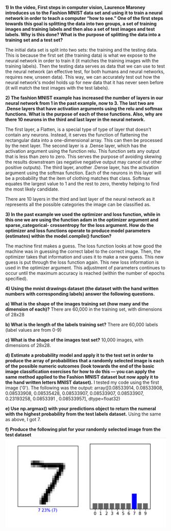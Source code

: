 **1) In the video, First steps in computer vision, Laurence Maroney introduces us to the Fashion MNIST data set and using it to train a neural network in order to teach a computer “how to see.” One of the first steps towards this goal is splitting the data into two groups, a set of training images and training labels and then also a set of test images and test labels. Why is this done? What is the purpose of splitting the data into a training set and a test set?**

The initial data set is split into two sets: the training and the testing data. This is because the first set (the training data) is what we expose to the neural network in order to train it (it matches the training images with the training labels). Then the testing data serves as data that we can use to test the neural network (an effective test, for both humans and neural networks, requires new, unseen data). This way, we can accurately test out how the neural network's model holds up for new data that it has never seen before (it will match the test images with the test labels).

**2) The fashion MNIST example has increased the number of layers in our neural network from 1 in the past example, now to 3. The last two are .Dense layers that have activation arguments using the relu and softmax functions. What is the purpose of each of these functions. Also, why are there 10 neurons in the third and last layer in the neural network.**

The first layer, a Flatten, is a special type of type of layer that doesn't contain any neurons. Instead, it serves the function of flattening the rectangular data into a one-dimensional array. This can then be processed by the next layer. The second layer is a .Dense layer, which has the activation argument using the function relu. This function sets any output that is less than zero to zero. This serves the purpose of avoiding skewing the results downstream (as negative  negative output may cancel out other positive outputs). The third layer, another .Dense layer, has the activation argument using the softmax function. Each of the neurons in this layer will be a probability that the item of clothing matches that class. Softmax equates the largest value to 1 and the rest to zero, thereby helping to find the most likely candidate.

There are 10 layers in the third and last layer of the neural network as it represents all the possible categories the image can be classified as.


**3) In the past example we used the optimizer and loss function, while in this one we are using the function adam in the optimizer argument and sparse_categorical- crossentropy for the loss argument. How do the optimizer and loss functions operate to produce model parameters (estimates) within the model.compile() function?**

The machine first makes a guess. The loss function looks at how good the machine was in guessing the correct label to the correct image. Then, the optimizer takes that information and uses it to make a new guess. This new guess is put through the loss function again. This new loss information is used in the optimizer argument. This adjustment of parameters continues to occur until the maximum accuracy is reached (within the number of epochs specified).

**4) Using the mnist drawings dataset (the dataset with the hand written numbers with corresponding labels) answer the following questions.**

  **a) What is the shape of the images training set (how many and the dimension of each)?**
There are 60,000 in the training set, with dimensions of 28x28

  **b) What is the length of the labels training set?**
There are 60,000 labels (label values are from 0-9)

  **c) What is the shape of the images test set?**
10,000 images, with dimensions of 28x28.

  **d) Estimate a probability model and apply it to the test set in order to produce the array of probabilities that a randomly selected image is each of the possible numeric outcomes (look towards the end of the basic image classification exercises for how to do this — you can apply the same method applied to the Fashion MNIST dataset but now apply it to the hand written letters MNIST dataset).**
I tested my code using the first image ('0'). The following was the output:
  array([0.08533914, 0.08533908, 0.08533908, 0.08535428, 0.08533907,
         0.08533907, 0.08533907, 0.23193258, 0.0853391 , 0.08533957],
        dtype=float32)

  **e) Use np.argmax() with your predictions object to return the numeral with the highest probability from the test labels dataset.**
Using the same as above, I got 7.

  **f) Produce the following plot for your randomly selected image from the test dataset**
![](July.8.image.png)
